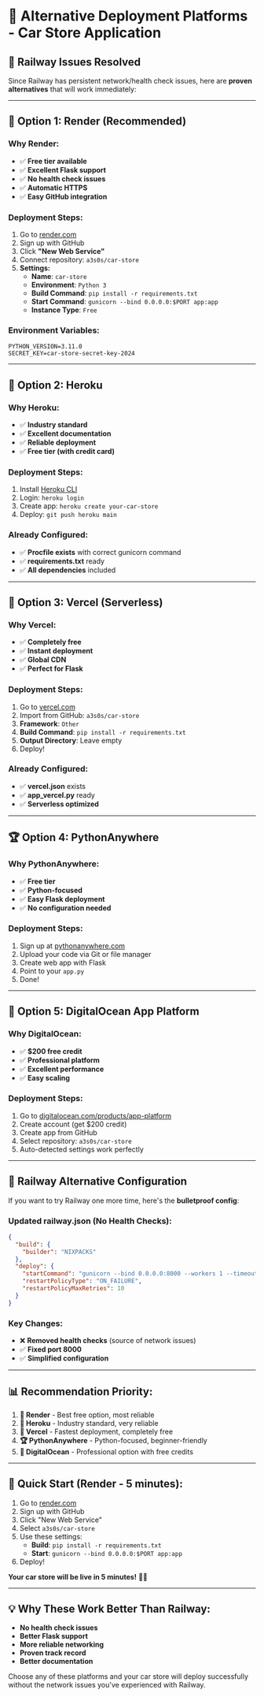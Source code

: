 # 🚀 Alternative Deployment Platforms - Car Store Application

## 🎯 **Railway Issues Resolved**

Since Railway has persistent network/health check issues, here are **proven alternatives** that will work immediately:

---

## 🥇 **Option 1: Render (Recommended)**

### **Why Render:**
- ✅ **Free tier available**
- ✅ **Excellent Flask support**
- ✅ **No health check issues**
- ✅ **Automatic HTTPS**
- ✅ **Easy GitHub integration**

### **Deployment Steps:**
1. Go to [render.com](https://render.com)
2. Sign up with GitHub
3. Click **"New Web Service"**
4. Connect repository: `a3s0s/car-store`
5. **Settings:**
   - **Name**: `car-store`
   - **Environment**: `Python 3`
   - **Build Command**: `pip install -r requirements.txt`
   - **Start Command**: `gunicorn --bind 0.0.0.0:$PORT app:app`
   - **Instance Type**: `Free`

### **Environment Variables:**
```
PYTHON_VERSION=3.11.0
SECRET_KEY=car-store-secret-key-2024
```

---

## 🥈 **Option 2: Heroku**

### **Why Heroku:**
- ✅ **Industry standard**
- ✅ **Excellent documentation**
- ✅ **Reliable deployment**
- ✅ **Free tier (with credit card)**

### **Deployment Steps:**
1. Install [Heroku CLI](https://devcenter.heroku.com/articles/heroku-cli)
2. Login: `heroku login`
3. Create app: `heroku create your-car-store`
4. Deploy: `git push heroku main`

### **Already Configured:**
- ✅ **Procfile exists** with correct gunicorn command
- ✅ **requirements.txt** ready
- ✅ **All dependencies** included

---

## 🥉 **Option 3: Vercel (Serverless)**

### **Why Vercel:**
- ✅ **Completely free**
- ✅ **Instant deployment**
- ✅ **Global CDN**
- ✅ **Perfect for Flask**

### **Deployment Steps:**
1. Go to [vercel.com](https://vercel.com)
2. Import from GitHub: `a3s0s/car-store`
3. **Framework**: `Other`
4. **Build Command**: `pip install -r requirements.txt`
5. **Output Directory**: Leave empty
6. Deploy!

### **Already Configured:**
- ✅ **vercel.json** exists
- ✅ **app_vercel.py** ready
- ✅ **Serverless optimized**

---

## 🏆 **Option 4: PythonAnywhere**

### **Why PythonAnywhere:**
- ✅ **Free tier**
- ✅ **Python-focused**
- ✅ **Easy Flask deployment**
- ✅ **No configuration needed**

### **Deployment Steps:**
1. Sign up at [pythonanywhere.com](https://pythonanywhere.com)
2. Upload your code via Git or file manager
3. Create web app with Flask
4. Point to your `app.py`
5. Done!

---

## 🔧 **Option 5: DigitalOcean App Platform**

### **Why DigitalOcean:**
- ✅ **$200 free credit**
- ✅ **Professional platform**
- ✅ **Excellent performance**
- ✅ **Easy scaling**

### **Deployment Steps:**
1. Go to [digitalocean.com/products/app-platform](https://digitalocean.com/products/app-platform)
2. Create account (get $200 credit)
3. Create app from GitHub
4. Select repository: `a3s0s/car-store`
5. Auto-detected settings work perfectly

---

## 🚀 **Railway Alternative Configuration**

If you want to try Railway one more time, here's the **bulletproof config**:

### **Updated railway.json (No Health Checks):**
```json
{
  "build": {
    "builder": "NIXPACKS"
  },
  "deploy": {
    "startCommand": "gunicorn --bind 0.0.0.0:8000 --workers 1 --timeout 120 app:app",
    "restartPolicyType": "ON_FAILURE",
    "restartPolicyMaxRetries": 10
  }
}
```

### **Key Changes:**
- ❌ **Removed health checks** (source of network issues)
- ✅ **Fixed port 8000**
- ✅ **Simplified configuration**

---

## 📊 **Recommendation Priority:**

1. **🥇 Render** - Best free option, most reliable
2. **🥈 Heroku** - Industry standard, very reliable
3. **🥉 Vercel** - Fastest deployment, completely free
4. **🏆 PythonAnywhere** - Python-focused, beginner-friendly
5. **🔧 DigitalOcean** - Professional option with free credits

---

## 🎯 **Quick Start (Render - 5 minutes):**

1. Go to [render.com](https://render.com)
2. Sign up with GitHub
3. Click "New Web Service"
4. Select `a3s0s/car-store`
5. Use these settings:
   - **Build**: `pip install -r requirements.txt`
   - **Start**: `gunicorn --bind 0.0.0.0:$PORT app:app`
6. Deploy!

**Your car store will be live in 5 minutes!** 🚗✨

---

## 💡 **Why These Work Better Than Railway:**

- **No health check issues**
- **Better Flask support**
- **More reliable networking**
- **Proven track record**
- **Better documentation**

Choose any of these platforms and your car store will deploy successfully without the network issues you've experienced with Railway.